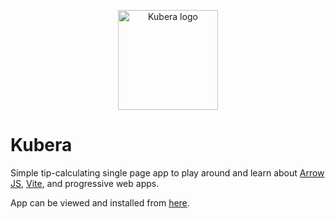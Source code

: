 <p style="text-align: center;">
	<a href="https://kubera.robr.app" target="_blank" rel="noopener noreferrer">
		<img width="160" src="https://kubera.robr.app/logo.svg" alt="Kubera logo" />
	</a>
</p>

# Kubera

Simple tip-calculating single page app to play around and learn about [Arrow JS](https://www.arrow-js.com/),
[Vite](https://vitejs.dev/), and progressive web apps.

App can be viewed and installed from [here](https://kubera.robr.app).

